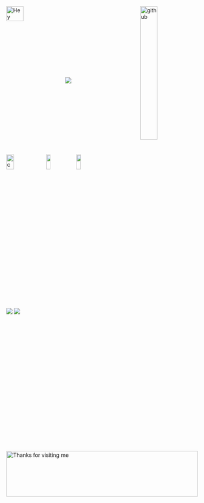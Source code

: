 <img align="center" src="https://cdn.dribbble.com/users/4770/screenshots/300576/attachments/12205/hey-1.png" alt="Hey" width="30%" height="10%">
<img align="right" src="https://media.giphy.com/media/du3J3cXyzhj75IOgvA/giphy.gif" alt="github" width="30%" height="30%">
<a href="https://github.com/muskanrani/github-readme-stats"><img align="center" src="https://github-readme-stats.vercel.app/api/top-langs/?username=muskanrani&layout=compact&theme=tokyonight" /></a>
  </br>
<img src="https://i1.wp.com/slfgchurch.com/wp-content/uploads/2019/08/lets-connect-1.png?ssl=1" alt="connect" width="20%" height="10%">
<a href="https://www.hackerrank.com/Muskan_Rani"><img src="https://additionalknowledge.files.wordpress.com/2017/12/hackerrank.png?w=600" height="10%" ; width="15%" ;></img></a>
<a href="https://www.linkedin.com/in/muskan-rani-980553188/"><img src="https://logos-world.net/wp-content/uploads/2020/04/Linkedin-Logo-2011%E2%80%932019.png" height="10%" ; width="15%" ; margin-left:20px;></img></a>

![](https://komarev.com/ghpvc/?username=muskanrani&color=brightgreen)
![](https://visitor-badge.glitch.me/badge?page_id=muskanrani.muskanrani)
<!--[![HitCount](http://hits.dwyl.com/muskanrani/muskanrani.svg)](http://hits.dwyl.com/muskanrani/muskanrani)-->
<img height="120" alt="Thanks for visiting me" width="100%" src="https://raw.githubusercontent.com/BrunnerLivio/brunnerlivio/master/images/marquee.svg" />
